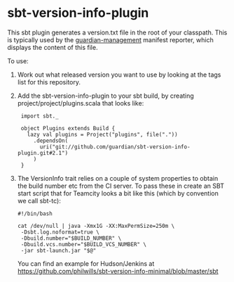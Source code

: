 sbt-version-info-plugin
=======================

This sbt plugin generates a version.txt file in the root of your classpath.
This is typically used by the
[guardian-management](https://github.com/guardian/guardian-management) manifest reporter,
which displays the content of this file.

To use:

1. Work out what released version you want to use by looking at the tags list for this repository.

2. Add the sbt-version-info-plugin to your sbt build, by creating project/project/plugins.scala that looks like:

        import sbt._

        object Plugins extends Build {
          lazy val plugins = Project("plugins", file("."))
            .dependsOn(
              uri("git://github.com/guardian/sbt-version-info-plugin.git#2.1")
            )
        }

3. The VersionInfo trait relies on a couple of system properties to obtain the build number etc from the CI server.
   To pass these in create an SBT start script that for Teamcity looks a bit like this (which by convention we call 
   sbt-tc):

       #!/bin/bash

       cat /dev/null | java -Xmx1G -XX:MaxPermSize=250m \
        -Dsbt.log.noformat=true \
        -Dbuild.number="$BUILD_NUMBER" \
        -Dbuild.vcs.number="$BUILD_VCS_NUMBER" \
        -jar sbt-launch.jar "$@"
   
   You can find an example for Hudson/Jenkins at https://github.com/philwills/sbt-version-info-minimal/blob/master/sbt